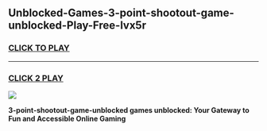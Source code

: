 
## Unblocked-Games-3-point-shootout-game-unblocked-Play-Free-lvx5r
<h3>
<a href="https://premium76.site?title=3-point-shootout-game-unblocked&ref=10A">CLICK TO PLAY</a></h3>
<hr>

<h3>
<a href="https://premium76.site?title=3-point-shootout-game-unblocked&ref=10A">CLICK 2 PLAY</a>
  
</h3>

<a href="https://premium76.site?title=3-point-shootout-game-unblocked&ref=10A"><img src="https://clearcache.store/games.png"></a>


**3-point-shootout-game-unblocked games unblocked: Your Gateway to Fun and Accessible Online Gaming**
